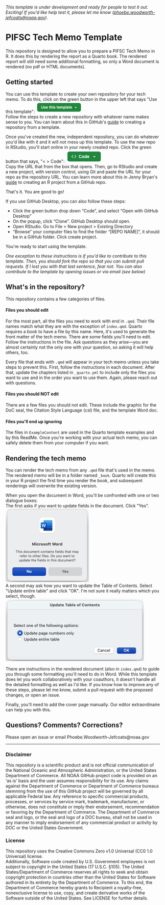 *This template is under development and ready for people to test it out. 
Exciting! If you'd like help test it, please let me know 
(phoebe.woodworth-jefcoats@noaa.gov).*

# PIFSC Tech Memo Template
This repository is designed to allow you to prepare a PIFSC Tech Memo
in R. It does this by rendering the report as a Quarto book. The
rendered report will still need some additional formatting, so only a
Word document is rendered (no pdf or HTML documents).

## Getting started
You can use this template to create your own repository for your tech memo. 
To do this, click on the green button in the upper left that says "Use this
template": ![](ExampleContent/UseThisTemplate.png)
\
Follow the steps to create a new repository with whatever name makes sense to 
you.  You can learn about this in GitHub's [guide](https://docs.github.com/en/repositories/creating-and-managing-repositories/creating-a-repository-from-a-template) 
to creating a repository from a template.  

Once you've created the new, independent repository, you can do whatever you'd like
with it and it will not mess up this template.  To use the new repo in RStudio,
you'll start online in your newly created repo.  Click the green button that says, 
"< > Code": ![](ExampleContent/CodeButton.png)
\
Copy the URL that from the box that opens. Then, go to RStudio and create a new 
project, with version control, using Git and paste the URL for your repo as the
repository URL.  You can learn more about this in Jenny 
Bryan's [guide](https://happygitwithr.com/existing-github-first) to creating an
R project from a GitHub repo.  

That's it.  You are good to go!  

If you use GitHub Desktop, you can also follow these steps:  

* Click the green button drop down “Code”, and select “Open with GitHub Desktop”  
* On the popup, click “Clone”. GitHub Desktop should open.  
* Open RStudio. Go to File > New project > Existing Directory  
* “Browse” your computer files to find the folder “[REPO NAME]”, it should be in a GitHub folder. Click create project.   

You're ready to start using the template.


*One exception to these instructions is if you'd like to contribute to this 
template.  Then, you should fork the repo so that you can submit pull requests.
If I lost you with that last sentence, fear not.  You can also contribute to 
the template by opening issues or via email (see below)*

## What's in the repository?
This repository contains a few categories of files.

#### Files you should edit
For the most part, all the files you need to work with end in `.qmd`.
Their file names match what they are with the exception of `index.qmd`.
Quarto requires a book to have a file by this name. Here, it's used to
generate the front matter of the tech memo. There are some fields
you'll need to edit. Follow the instructions in the file. Ask questions
as they arise—you are almost certainly not the only one with your
question, so asking it will help others, too.

Every file that ends with `.qmd` will appear in your tech memo unless
you take steps to prevent this. First, follow the instructions in each
document. After that, update the chapters listed in `_quarto.yml` to include only
the files you want to use and in the order you want to use them. Again,
please reach out with questions.

#### Files you should NOT edit
There are a few files you should not edit. These include the graphic for
the DoC seal, the Citation Style Language (csl) file, and the template
Word doc.

#### Files you'll end up ignoring
The files in `ExampleContent` are used in the Quarto template examples
and by this ReadMe. Once you're working with your actual tech memo,
you can safely delete them from your computer if you want.

## Rendering the tech memo
You can render the tech memo from any `.qmd` file that's used in the
memo. The rendered memo will be in a folder named `_book`. Quarto will create 
this in your R project the first time you render the book, and subsequent 
renderings will overwrite the existing version.

When you open the document in Word, you'll be confronted with one or two
dialogue boxes:  
The first asks if you want to update fields in the document.  Click "Yes".  
![](ExampleContent/UpdateFields.png)
\
A second may ask how you want to update the Table of Contents.  Select "Update 
entire table" and click "OK".  I'm not sure it really matters which you select, 
though.  
![](ExampleContent/UpdateTOC.png)


There are instructions in the rendered document (also in `index.qmd`) to guide
you through some formatting you'll need to do in Word.  While this template does
let you work collaboratively with your coauthors, it doesn't handle all the detailed
formatting as well as I'd like.  If you know how to improve any of these steps, 
please let me know, submit a pull request with the proposed changes, or open an 
issue.

Finally, you'll need to add the cover page manually.  Our editor extraordinaire
can help you with this.

## Questions? Comments? Corrections?

Please open an issue or email Phoebe.Woodworth-Jefcoats\@noaa.gov

------------------------------------------------------------------------

### Disclaimer

This repository is a scientific product and is not official
communication of the National Oceanic and Atmospheric Administration, or
the United States Department of Commerce. All NOAA GitHub project code
is provided on an ‘as is’ basis and the user assumes responsibility for
its use. Any claims against the Department of Commerce or Department of
Commerce bureaus stemming from the use of this GitHub project will be
governed by all applicable Federal law. Any reference to specific
commercial products, processes, or services by service mark, trademark,
manufacturer, or otherwise, does not constitute or imply their
endorsement, recommendation or favoring by the Department of Commerce.
The Department of Commerce seal and logo, or the seal and logo of a DOC
bureau, shall not be used in any manner to imply endorsement of any
commercial product or activity by DOC or the United States Government.

### License

This repository uses the Creative Commons Zero v1.0 Universal (CC0 1.0
Universal) license.\
Additionally, Software code created by U.S. Government employees is not
subject to copyright in the United States (17 U.S.C. §105). The United
States/Department of Commerce reserves all rights to seek and obtain
copyright protection in countries other than the United States for
Software authored in its entirety by the Department of Commerce. To this
end, the Department of Commerce hereby grants to Recipient a
royalty-free, nonexclusive license to use, copy, and create derivative
works of the Software outside of the United States. See LICENSE for
further details.
